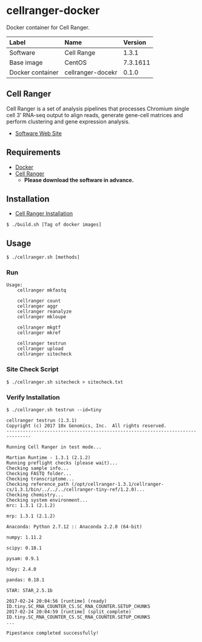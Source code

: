 # cellranger-docker

Docker container for Cell Ranger.

|Label|Name|Version|
|:--|:--|:--|
|Software|Cell Range|1.3.1|
|Base image|CentOS|7.3.1611|
|Docker container|cellranger-docekr|0.1.0|

## Cell Ranger

Cell Ranger is a set of analysis pipelines that processes Chromium single cell 3’ RNA-seq output to align reads, generate gene-cell matrices and perform clustering and gene expression analysis.

- [Software Web Site](https://support.10xgenomics.com/single-cell/software/pipelines/latest/what-is-cell-ranger)

## Requirements
- [Docker](https://www.docker.com/)
- [Cell Ranger](https://support.10xgenomics.com/single-cell/software/downloads/latest)
    - **Please download the software in advance.**

## Installation

- [Cell Ranger Installation](https://support.10xgenomics.com/single-cell/software/pipelines/latest/installation)

```
$ ./build.sh [Tag of docker images]
```

## Usage
```
$ ./cellranger.sh [methods]
```

### Run

```
Usage:
    cellranger mkfastq

    cellranger count
    cellranger aggr
    cellranger reanalyze
    cellranger mkloupe

    cellranger mkgtf
    cellranger mkref

    cellranger testrun
    cellranger upload
    cellranger sitecheck
```

### Site Check Script
```
$ ./cellranger.sh sitecheck > sitecheck.txt
```

### Verify Installation
```
$ ./cellranger.sh testrun --id=tiny
```

```
cellranger testrun (1.3.1)
Copyright (c) 2017 10x Genomics, Inc.  All rights reserved.
-------------------------------------------------------------------------------

Running Cell Ranger in test mode...

Martian Runtime - 1.3.1 (2.1.2)
Running preflight checks (please wait)...
Checking sample info...
Checking FASTQ folder...
Checking transcriptome...
Checking reference_path (/opt/cellranger-1.3.1/cellranger-cs/1.3.1/bin/../../../cellranger-tiny-ref/1.2.0)...
Checking chemistry...
Checking system environment...
mrc: 1.3.1 (2.1.2)

mrp: 1.3.1 (2.1.2)

Anaconda: Python 2.7.12 :: Anaconda 2.2.0 (64-bit)

numpy: 1.11.2

scipy: 0.18.1

pysam: 0.9.1

h5py: 2.4.0

pandas: 0.18.1

STAR: STAR_2.5.1b

2017-02-24 20:04:56 [runtime] (ready)           ID.tiny.SC_RNA_COUNTER_CS.SC_RNA_COUNTER.SETUP_CHUNKS
2017-02-24 20:04:59 [runtime] (split_complete)  ID.tiny.SC_RNA_COUNTER_CS.SC_RNA_COUNTER.SETUP_CHUNKS
...

Pipestance completed successfully!
```

